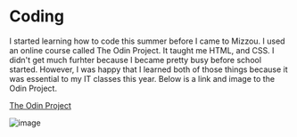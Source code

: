 # Coding

I started learning how to code this summer before I came to Mizzou. I used an online course called The Odin Project. It taught me HTML, and CSS. I didn't get much furhter because I became pretty busy before school started. However, I was happy that I learned both of those things because it was essential to my IT classes this year. Below is a link and image to the Odin Project. 

[The Odin Project](https://www.theodinproject.com/)

![image](https://user-images.githubusercontent.com/65063251/119301790-a3ef1300-bc28-11eb-9c1c-dfa46ec33458.png)
